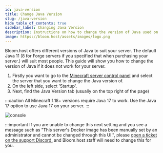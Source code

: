 ```yaml
---
id: java-version
title: Change Java Version
slug: /java-version
hide_table_of_contents: true
sidebar_label: Changing Java Version
description: Instructions on how to change the version of Java used on your server
image: https://bloom.host/assets/images/logo.png
---
```


Bloom.host offers different versions of Java to suit your server. The default Java 11 (8 for Forge servers if you specified that when purchasing your server.) will suit most people.
This guide will show you how to change the version of Java if it does not work for your server.

1. Firstly you want to go to the [Minecraft server control panel](https://mc.bloom.host/) and select the server that you want to change the Java version of.
2. On the left side, select 'Startup'.
3. Next, find the Java Version tab (usually on the top right of the page)

:::caution
All Minecraft 1.18+ versions require Java 17 to work. Use the Java 17 option to use Java 17 on your server.
:::

![console](/imgs/running_a_server/java_version/1.png)

:::important
If you are unable to change this next setting and you see a message such as "This server's Docker image has been manually set by an administrator and cannot be changed through this UI.", please [open a ticket on the support Discord.](https://discord.com/invite/bloom) and Bloom.host staff will need to change this for you.
